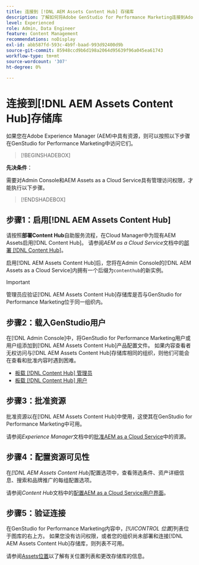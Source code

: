 ```yaml
---
title: 连接到 [!DNL AEM Assets Content Hub] 存储库
description: 了解如何将Adobe GenStudio for Performance Marketing连接到Adobe Experience Manager (AEM) [!DNL Content Hub] 存储库并利用现有的已批准内容。
level: Experienced
role: Admin, Data Engineer
feature: Content Management
recommendations: noDisplay
exl-id: abb587fd-593c-4b9f-baad-993d92400d9b
source-git-commit: 85948ccd9b6d198a2064d95639f96a045ea61743
workflow-type: tm+mt
source-wordcount: '307'
ht-degree: 0%

---
```


# 连接到[!DNL AEM Assets Content Hub]存储库

如果您在Adobe Experience Manager (AEM)中具有资源，则可以按照以下步骤在GenStudio for Performance Marketing中访问它们。

>[!BEGINSHADEBOX]

**先决条件**：

需要对Admin Console和AEM Assets as a Cloud Service具有管理访问权限，才能执行以下步骤。

>[!ENDSHADEBOX]

## 步骤1：启用[!DNL AEM Assets Content Hub]

请按照&#x200B;**部署Content Hub**&#x200B;自助服务流程，在Cloud Manager中为现有AEM Assets启用[!DNL Content Hub]。 请参阅&#x200B;_AEM as a Cloud Service_&#x200B;文档中的[部署 [!DNL Content Hub]](https://experienceleague.adobe.com/en/docs/experience-manager-cloud-service/content/assets/content-hub/deploy-content-hub)。

启用[!DNL AEM Assets Content Hub]后，您将在Admin Console的[!DNL AEM Assets as a Cloud Service]内拥有一个后缀为`contenthub`的新实例。

>[!IMPORTANT]
>
>管理员应验证[!DNL AEM Assets Content Hub]存储库是否与GenStudio for Performance Marketing位于同一组织内。

## 步骤2：载入GenStudio用户

在[!DNL Admin Console]中，将GenStudio for Performance Marketing用户或用户组添加到[!DNL AEM Assets Content Hub]产品配置文件。 如果内容查看者无权访问与[!DNL AEM Assets Content Hub]存储库相同的组织，则他们可能会在查看和批准内容时遇到困难。

- [板载 [!DNL Content Hub] 管理员](https://experienceleague.adobe.com/en/docs/experience-manager-cloud-service/content/assets/content-hub/deploy-content-hub#onboard-content-hub-administrator)
- [板载 [!DNL Content Hub] 用户](https://experienceleague.adobe.com/en/docs/experience-manager-cloud-service/content/assets/content-hub/deploy-content-hub#onboard-content-hub-users)

## 步骤3：批准资源

批准资源以在[!DNL AEM Assets Content Hub]中使用，这使其在GenStudio for Performance Marketing中可用。

请参阅&#x200B;_Experience Manager_&#x200B;文档中的[批准AEM as a Cloud Service](https://experienceleague.adobe.com/en/docs/experience-manager-cloud-service/content/assets/dynamicmedia/dynamic-media-open-apis/approve-assets)中的资源。

## 步骤4：配置资源可见性

在&#x200B;_[!DNL AEM Assets Content Hub]_&#x200B;配置选项中，查看筛选条件、资产详细信息、搜索和品牌推广的每组配置选项。

请参阅&#x200B;_Content Hub_&#x200B;文档中的[配置AEM as a Cloud Service用户界面](https://experienceleague.adobe.com/en/docs/experience-manager-cloud-service/content/assets/content-hub/configure-content-hub-ui-options)。

## 步骤5：验证连接

在GenStudio for Performance Marketing内容中，_[!UICONTROL 位置]_&#x200B;列表位于图库的右上方。 如果您没有访问权限，或者您的组织尚未部署和连接[!DNL AEM Assets Content Hub]存储库，则列表不可用。

请参阅[Assets位置](manage-assets.md#assets-location)以了解有关位置列表和更改存储库的信息。
